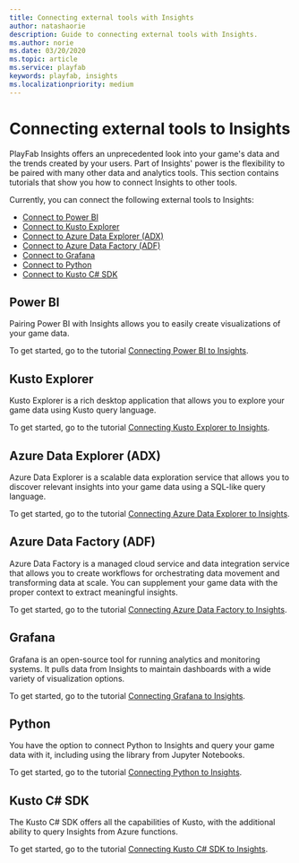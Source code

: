 ```yaml
---
title: Connecting external tools with Insights
author: natashaorie
description: Guide to connecting external tools with Insights. 
ms.author: norie
ms.date: 03/20/2020    
ms.topic: article
ms.service: playfab
keywords: playfab, insights
ms.localizationpriority: medium
---
```


# Connecting external tools to Insights

PlayFab Insights offers an unprecedented look into your game's data and the trends created by your users. Part of Insights' power is the flexibility to be paired with many other data and analytics tools. This section contains tutorials that show you how to connect Insights to other tools.

Currently, you can connect the following external tools to Insights: 
  - [Connect to Power BI](#power-bi)
  - [Connect to Kusto Explorer](#kusto-explorer)
  - [Connect to Azure Data Explorer (ADX)](#azure-data-explorer-adx)
  - [Connect to Azure Data Factory (ADF)](#azure-data-factory-adf)
  - [Connect to Grafana](#grafana)
  - [Connect to Python](#python)
  - [Connect to Kusto C# SDK](#kusto-c-sdk)
  
## Power BI
Pairing Power BI with Insights allows you to easily create visualizations of your game data. 

To get started, go to the tutorial [Connecting Power BI to Insights](connecting-power-bi-to-insights.md).

## Kusto Explorer

Kusto Explorer is a rich desktop application that allows you to explore your game data using Kusto query language.

To get started, go to the tutorial [Connecting Kusto Explorer to Insights](connecting-kusto-explorer-to-insights.md).

## Azure Data Explorer (ADX)

Azure Data Explorer is a scalable data exploration service that allows you to discover relevant insights into your game data using a SQL-like query language. 

To get started, go to the tutorial [Connecting Azure Data Explorer to Insights](connecting-azure-data-explorer-to-insights.md).

## Azure Data Factory (ADF)

Azure Data Factory is a managed cloud service and data integration service that allows you to create workflows for orchestrating data movement and transforming data at scale. You can supplement your game data with the proper context to extract meaningful insights. 

To get started, go to the tutorial [Connecting Azure Data Factory to Insights](connecting-azure-data-factory-to-insights.md).

## Grafana

Grafana is an open-source tool for running analytics and monitoring systems. It pulls data from Insights to maintain dashboards with a wide variety of visualization options.

To get started, go to the tutorial [Connecting Grafana to Insights](connecting-grafana-to-insights.md).

## Python

You have the option to connect Python to Insights and query your game data with it, including using the library from Jupyter Notebooks.

To get started, go to the tutorial [Connecting Python to Insights](connecting-python-to-insights.md).

## Kusto C# SDK

The Kusto C# SDK offers all the capabilities of Kusto, with the additional ability to query Insights from Azure functions. 

To get started, go to the tutorial [Connecting Kusto C# SDK to Insights](connecting-kusto-csharp-to-insights.md).
